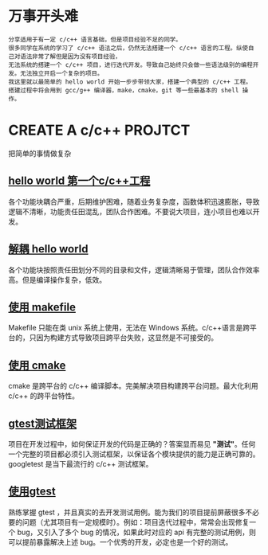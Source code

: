 # 万事开头难
    分享适用于有一定 c/c++ 语言基础，但是项目经验不足的同学。
    很多同学在系统的学习了 c/c++ 语法之后，仍然无法搭建一个 c/c++ 语言的工程。纵使自己对语法非常了解但是因为没有项目经验，
    无法系统的搭建一个 c/c++ 项目，进行迭代开发。导致自己始终只会做一些语法级别的编程开发。无法独立开启一个复杂的项目。
    我这里就以最简单的 hello world 开始一步步带领大家，搭建一个典型的 c/c++ 工程。
    搭建过程中将会用到 gcc/g++ 编译器，make，cmake，git 等一些最基本的 shell 操作。
# CREATE A c/c++ PROJTCT
把简单的事情做复杂
## [hello world 第一个c/c++工程](https://github.com/jinfeihan57/start_A_c_cpp_project/tree/hello_world)
各个功能块耦合严重，后期维护困难，随着业务复杂度，函数体积迅速膨胀，导致逻辑不清晰，功能责任田混乱，团队合作困难。不要说大项目，连小项目也难以开发。
## [解耦 hello world](https://github.com/jinfeihan57/start_A_c_cpp_project/tree/separate_stage2)
各个功能块按照责任田划分不同的目录和文件，逻辑清晰易于管理，团队合作效率高。但是编译操作复杂，低效。
## [使用 makefile](https://github.com/jinfeihan57/start_A_c_cpp_project/tree/use_makefile)
Makefile 只能在类 unix 系统上使用，无法在 Windows 系统。c/c++语言是跨平台的，只因为构建方式导致项目跨平台失败，这显然是不可接受的。
## [使用 cmake](https://github.com/jinfeihan57/start_A_c_cpp_project/tree/cmake_stage2)
cmake 是跨平台的 c/c++ 编译脚本。完美解决项目构建跨平台问题。最大化利用 c/c++ 的跨平台特性。
## [gtest测试框架](https://github.com/jinfeihan57/start_A_c_cpp_project/tree/add_gtest)
项目在开发过程中，如何保证开发的代码是正确的？答案显而易见 **"测试"**。任何一个完整的项目都必须引入测试框架，以保证各个模块提供的能力是正确可靠的。googletest 是当下最流行的 c/c++ 测试框架。
## [使用gtest](https://github.com/jinfeihan57/start_A_c_cpp_project/tree/use_gtest_stage1)
熟练掌握 gtest ，并且真实的去开发测试用例。能为我们的项目提前屏蔽很多不必要的问题（尤其项目有一定规模时）。例如：项目迭代过程中，常常会出现修复一个 bug，又引入了多个 bug 的情况，如果此时对应的 api 有完整的测试用例，则可以提前暴露解决上述 bug。一个优秀的开发，必定也是一个好的测试。
<br>

